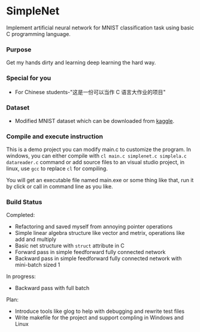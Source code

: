 # SimpleNet
Implement artificial neural network for MNIST classification task using basic C programming language.

### Purpose

Get my hands dirty and learning deep learning the hard way.

### Special for you

+ For Chinese students-"这是一份可以当作 C 语言大作业的项目"

### Dataset

+ Modified MNIST dataset which can be downloaded from [kaggle](https://www.kaggle.com/c/digit-recognizer).

### Compile and execute instruction

This is a demo project you can modify main.c to customize the program. In windows, you can either compile with `cl main.c simplenet.c simplela.c datareader.c` command or add source files to an visual studio project, in linux, use `gcc` to replace `cl` for compiling.

You will get an executable file named main.exe or some thing like that, run it by click or call in command line as you like.

### Build Status

Completed:

+ Refactoring and saved myself from annoying pointer operations
+ Simple linear algebra structure like vector and metrix, operations like add and multiply
+ Basic net structure with `struct` attribute in C
+ Forward pass in simple feedforward fully connected network
+ Backward pass in simple feedforward fully connected network with mini-batch sized 1

In progress:

+ Backward pass with full batch

Plan:

+ Introduce tools like glog to help with debugging and rewrite test files
+ Write makefile for the project and support compling in Windows and Linux